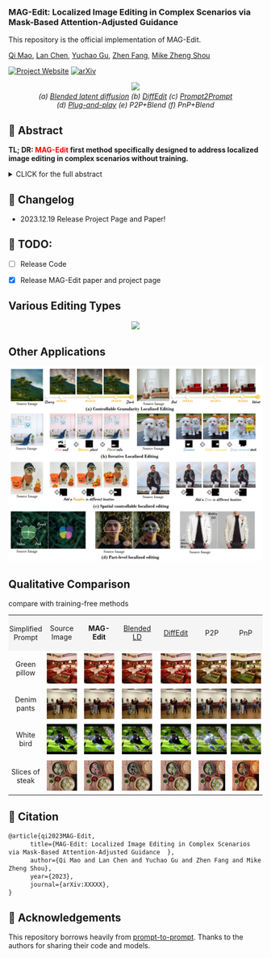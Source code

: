### MAG-Edit: Localized Image Editing in Complex Scenarios via Mask-Based Attention-Adjusted Guidance  

This repository is the official implementation of MAG-Edit.

[Qi Mao](https://sites.google.com/view/qi-mao/), [Lan Chen](), [Yuchao Gu](https://ycgu.site/), [Zhen Fang](), [Mike Zheng Shou](https://sites.google.com/view/showlab)


[![Project Website](https://img.shields.io/badge/Project-Website-orange
)](https://orannue.github.io/MAG-Edit/)
[![arXiv](https://img.shields.io/badge/arXiv-XXXXX-red
)]()

<p align="center">
<img src="assets/teaser.png"width="1060px"/>  
<br>
<em> (a) <a href="https://github.com/omriav/blended-latent-diffusion">Blended latent diffusion</a>  (b) <a href="https://arxiv.org/abs/2210.11427">DiffEdit</a>  (c) <a href="https://github.com/google/prompt-to-prompt">Prompt2Prompt</a> <br> 
(d)  <a href="https://github.com/MichalGeyer/plug-and-play">Plug-and-play</a>  (e) P2P+Blend (f) PnP+Blend</em>
</p>

## :bookmark: Abstract
<b>TL; DR: <font color="red">MAG-Edit</font> first method specifically designed to
address localized image editing in complex scenarios without training.</b>

<details><summary>CLICK for the full abstract</summary>
Recent diffusion-based image editing approaches have exhibited impressive editing capabilities in images with simple compositions. However, localized editing in complex scenarios has not been well-studied in the literature, despite its growing real-world demands. Existing mask-based inpainting methods fall short of retaining the underlying structure within the edit region. Meanwhile, mask-free attention-based methods often exhibit editing leakage and misalignment in more complex compositions. In this work, we develop MAG-Edit, a training-free, inference-stage optimization method, which enables localized image editing in complex scenarios. In particular, MAG-Edit optimizes the noise latent feature in diffusion models by maximizing two mask-based cross-attention constraints of the edit token, which in turn gradually enhances the local alignment with the desired prompt. Extensive quantitative and qualitative experiments demonstrate the effectiveness of our method in achieving both text alignment and structure preservation for localized editing within complex scenarios.
</details>

## :pencil: Changelog
- 2023.12.19 Release Project Page and Paper!
## :date: TODO:

- [ ] Release Code
- [x] Release MAG-Edit paper and project page


<p align="center">
<h2> Various Editing Types </h2>
<p align="center">
<img src="assets/editing_types.png"/>  
</p>

<h2> Other Applications</h2>  
<p align="center">
<img src="assets/other_apps.jpg"/>  
<br>

<h2> Qualitative Comparison </h2>
compare with training-free methods
<p align="center">
  <table align="center"   style="text-align:center;">
    <tr style="background-color: #F5F5F5">
      <td align="center" style="width: 70px; height:70px;padding:0;" >
       Simplified <br>Prompt
      </td>
      <td align="center">
       Source Image
      </td>
      <td  align="center">
        <b>MAG-Edit</b>
      </td>
      <td align="center">
       <a href="https://github.com/omriav/blended-latent-diffusion">Blended LD</a>
      </td>
      <td  align="center">
      <a href="https://arxiv.org/abs/2210.11427">DiffEdit</a>
      </td>
      <td  align="center">
      <a herf="https://github.com/google/prompt-to-prompt">P2P</a>
      </td>
      <td  align="center">
      <a herf="https://github.com/MichalGeyer/plug-and-play">PnP</a>
      </td>
    </tr>
    <tr>
      <td style="width: 70px; height:70px;padding:0;" align="center">
        Green <br>pillow
      </td>
      <td style="width: 70px; height:70px;padding:0;" align="center">
        <img src="assets/compare/training-free/1/source.png" style="width: 60px; height: 60px;margin:0;padding=0;vertical-align:middle;" hspace="0" vspace="0">
      </td>
      <td style="width:70px; height: 70px;padding:0;" align="center">
        <img src="assets/compare/training-free/1/ours.png" style="width: 60px; height: 60px;margin:0;padding=0;vertical-align:middle;" hspace="0" vspace="0">
      </td>
      <td style="width: 70px; height: 70px;padding:0;" align="center">
        <img src="assets/compare/training-free/1/blended.png" style="width: 60px; height: 60px;margin:0;padding=0;vertical-align:middle;" hspace="0" vspace="0">
      </td>          
      <td style="width: 70px; height: 70px;padding:0;" align="center">
        <img src="assets/compare/training-free/1/diffedit.png" style="width: 60px; height: 60px;margin:0;padding=0;vertical-align:middle;" hspace="0" vspace="0">
      </td>
      <td style="width: 70px; height: 70px;padding:0;" align="center">
        <img src="assets/compare/training-free/1/p2p.png" style="width: 60px; height: 60px;margin:0;padding=0;vertical-align:middle;" hspace="0" vspace="0">
      </td>      
      <td style="width: 70px; height: 70px;padding:0;" align="center">
        <img src="assets/compare/training-free/1/pnp.png" style="width: 60px; height: 60px;margin:0;padding=0;vertical-align:middle;" hspace="0" vspace="0">
      </td>     
    </tr>
    <tr>
      <td style="width: 70px; height:70px;padding:0;" align="center">
        Denim <br>pants
      </td>
      <td style="width: 70px; height:70px;padding:0;" align="center">
        <img src="assets/compare/training-free/2/source.png" style="width: 60px; height: 60px;margin:0;padding=0;vertical-align:middle;" hspace="0" vspace="0">
      </td>
      <td style="width:70px; height: 70px;padding:0;" align="center">
        <img src="assets/compare/training-free/2/ours.png" style="width: 60px; height: 60px;margin:0;padding=0;vertical-align:middle;" hspace="0" vspace="0">
      </td>
      <td style="width: 70px; height: 70px;padding:0;" align="center">
        <img src="assets/compare/training-free/2/blended.png" style="width: 60px; height: 60px;margin:0;padding=0;vertical-align:middle;" hspace="0" vspace="0">
      </td>          
      <td style="width: 70px; height: 70px;padding:0;" align="center">
        <img src="assets/compare/training-free/2/diffedit.png" style="width: 60px; height: 60px;margin:0;padding=0;vertical-align:middle;" hspace="0" vspace="0">
      </td>
      <td style="width: 70px; height: 70px;padding:0;" align="center">
        <img src="assets/compare/training-free/2/p2p.png" style="width: 60px; height: 60px;margin:0;padding=0;vertical-align:middle;" hspace="0" vspace="0">
      </td>      
      <td style="width: 70px; height: 70px;padding:0;" align="center">
        <img src="assets/compare/training-free/2/pnp.png" style="width: 60px; height: 60px;margin:0;padding=0;vertical-align:middle;" hspace="0" vspace="0">
      </td>     
    </tr>
    <tr>
      <td style="width: 70px; height:70px;padding:0;" align="center">
        White <br>bird
      </td>
      <td style="width: 70px; height:70px;padding:0;" align="center">
        <img src="assets/compare/training-free/3/source.png" style="width: 60px; height: 60px;margin:0;padding=0;vertical-align:middle;" hspace="0" vspace="0">
      </td>
      <td style="width:70px; height: 70px;padding:0;" align="center">
        <img src="assets/compare/training-free/3/ours.png" style="width: 60px; height: 60px;margin:0;padding=0;vertical-align:middle;" hspace="0" vspace="0">
      </td>
      <td style="width: 70px; height: 70px;padding:0;" align="center">
        <img src="assets/compare/training-free/3/blended.png" style="width: 60px; height: 60px;margin:0;padding=0;vertical-align:middle;" hspace="0" vspace="0">
      </td>          
      <td style="width: 70px; height: 70px;padding:0;" align="center">
        <img src="assets/compare/training-free/3/diffedit.png" style="width: 60px; height: 60px;margin:0;padding=0;vertical-align:middle;" hspace="0" vspace="0">
      </td>
      <td style="width: 70px; height: 70px;padding:0;" align="center">
        <img src="assets/compare/training-free/3/p2p.png" style="width: 60px; height: 60px;margin:0;padding=0;vertical-align:middle;" hspace="0" vspace="0">
      </td>      
      <td style="width: 70px; height: 70px;padding:0;" align="center">
        <img src="assets/compare/training-free/3/pnp.png" style="width: 60px; height: 60px;margin:0;padding=0;vertical-align:middle;" hspace="0" vspace="0">
      </td>     
    </tr>
    <tr>
      <td style="width: 70px; height:70px;padding:0;" align="center">
        Slices of <br>steak
      </td>
      <td style="width: 70px; height:70px;" align="center">
        <img src="assets/compare/training-free/4/source.png" style="width: 60px; height: 60px;margin:0;padding=0;vertical-align:middle;" hspace="0" vspace="0">
      </td>
      <td style="width:70px; height: 70px;" align="center">
        <img src="assets/compare/training-free/4/ours.png" style="width: 60px; height: 60px;margin:0;padding=0;vertical-align:middle;" hspace="0" vspace="0">
      </td>
      <td style="width: 70px; height: 70px;" align="center">
        <img src="assets/compare/training-free/4/blended.png" style="width: 60px; height: 60px;margin:0;padding=0;vertical-align:middle;" hspace="0" vspace="0">
      </td>          
      <td style="width: 70px; height: 70px;" align="center">
        <img src="assets/compare/training-free/4/diffedit.png" style="width: 60px; height: 60px;margin:0;padding=0;vertical-align:middle;" hspace="0" vspace="0">
      </td>
      <td style="width: 70px; height: 70px;" align="center">
        <img src="assets/compare/training-free/4/p2p.png" style="width: 60px; height: 60px;margin:0;padding=0;vertical-align:middle;" hspace="0" vspace="0">
      </td>      
      <td style="width: 70px; height: 70px;" align="center">
        <img src="assets/compare/training-free/4/pnp.png" style="width: 60px; height: 60px;margin:0;padding=0;vertical-align:middle;" hspace="0" vspace="0">
      </td>     

  </table>





<!--
<font size=4>Comparison with <a href="https://github.com/omriav/blended-latent-diffusion">Blended LD</a> and <a href="https://arxiv.org/abs/2210.11427">DiffEdit</a></font>
</p>
<p align="center">
<img src="assets/qualitative_cmp/mask.png"/>  
</p>
<p align="center">
<font size=4>Comparison with <a href="https://github.com/google/prompt-to-prompt">P2P</a> and <a href="https://github.com/MichalGeyer/plug-and-play">PnP</a></font>
</p>
<p align="center">
<img src="assets/qualitative_cmp/p2ppnp.png"/>  
</p>
<p align="center">
<font size=4>Comparison with <a href="https://github.com/timothybrooks/instruct-pix2pix">InstructPix2Pix</a> and <a href="https://github.com/OSU-NLP-Group/MagicBrush">MagicBrush</a></font>
</p>
<p align="center">
<img src="assets/qualitative_cmp/instructimagic.png"/>  
</p>
<h3> Various Editing Scenarios </h3>
<p align="center">
<img src="assets/editing_scenarios.png"/>  
</p>
-->



## :triangular_flag_on_post: Citation 

```
@article{qi2023MAG-Edit,
      title={MAG-Edit: Localized Image Editing in Complex Scenarios via Mask-Based Attention-Adjusted Guidance  }, 
      author={Qi Mao and Lan Chen and Yuchao Gu and Zhen Fang and Mike Zheng Shou},
      year={2023},
      journal={arXiv:XXXXX},
}
``` 


## :revolving_hearts: Acknowledgements

This repository borrows heavily from [prompt-to-prompt](https://github.com/google/prompt-to-prompt/). Thanks to the authors for sharing their code and models.




